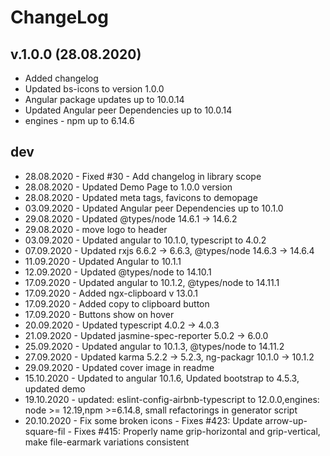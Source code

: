 # ChangeLog

## v.1.0.0 (28.08.2020)

* Added changelog
* Updated bs-icons to version 1.0.0
* Angular package updates up to 10.0.14
* Updated Angular peer Dependencies up to 10.0.14
* engines - npm up to 6.14.6

## dev

* 28.08.2020 - Fixed #30 - Add changelog in library scope
* 28.08.2020 - Updated Demo Page to 1.0.0 version
* 28.08.2020 - Updated meta tags, favicons to demopage
* 03.09.2020 - Updated Angular peer Dependencies up to 10.1.0
* 29.08.2020 - Updated @types/node  14.6.1  →  14.6.2
* 29.08.2020 - move logo to header
* 03.09.2020 - Updated angular to 10.1.0, typescript to 4.0.2
* 07.09.2020 - Updated rxjs 6.6.2  → 6.6.3, @types/node  14.6.3  →  14.6.4
* 11.09.2020 - Updated Angular to 10.1.1
* 12.09.2020 - Updated @types/node to 14.10.1
* 17.09.2020 - Updated angular to 10.1.2, @types/node to 14.11.1
* 17.09.2020 - Added ngx-clipboard v 13.0.1
* 17.09.2020 - Added copy to clipboard button
* 17.09.2020 - Buttons show on hover
* 20.09.2020 - Updated typescript 4.0.2  →  4.0.3
* 21.09.2020 - Updated jasmine-spec-reporter  5.0.2  →  6.0.0
* 25.09.2020 - Updated angular to 10.1.3, @types/node to 14.11.2
* 27.09.2020 - Updated  karma 5.2.2 → 5.2.3, ng-packagr 10.1.0 → 10.1.2
* 29.09.2020 - Updated cover image in readme
* 15.10.2020 - Updated to angular 10.1.6, Updated bootstrap to 4.5.3, updated demo
* 19.10.2020 - updated: eslint-config-airbnb-typescript to 12.0.0,engines: node >= 12.19,npm >=6.14.8, small refactorings in generator script
* 20.10.2020 - Fix some broken icons - Fixes #423: Update arrow-up-square-fil - Fixes #415: Properly name grip-horizontal and grip-vertical, make file-earmark variations consistent
